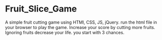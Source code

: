 # Fruit_Slice_Game
A simple fruit cutting game using HTMl, CSS, JS, jQuery. run the html file in your browser to play the game. Increase your score by cutting more fruits. Ignoring fruits decrease your life. you start with 3 chances.
